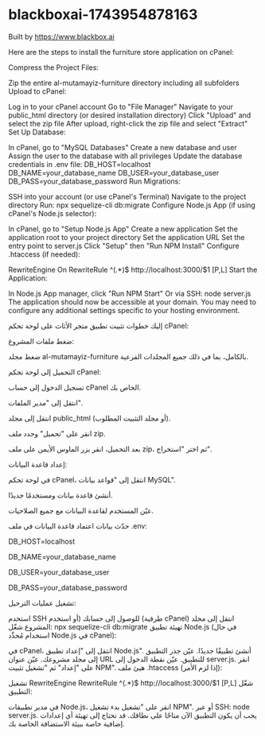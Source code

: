 # blackboxai-1743954878163
Built by https://www.blackbox.ai

Here are the steps to install the furniture store application on cPanel:

Compress the Project Files:

Zip the entire al-mutamayiz-furniture directory including all subfolders
Upload to cPanel:

Log in to your cPanel account
Go to "File Manager"
Navigate to your public_html directory (or desired installation directory)
Click "Upload" and select the zip file
After upload, right-click the zip file and select "Extract"
Set Up Database:

In cPanel, go to "MySQL Databases"
Create a new database and user
Assign the user to the database with all privileges
Update the database credentials in .env file:
DB_HOST=localhost
DB_NAME=your_database_name
DB_USER=your_database_user
DB_PASS=your_database_password
Run Migrations:

SSH into your account (or use cPanel's Terminal)
Navigate to the project directory
Run: npx sequelize-cli db:migrate
Configure Node.js App (if using cPanel's Node.js selector):

In cPanel, go to "Setup Node.js App"
Create a new application
Set the application root to your project directory
Set the application URL
Set the entry point to server.js
Click "Setup" then "Run NPM Install"
Configure .htaccess (if needed):

RewriteEngine On
RewriteRule ^(.*)$ http://localhost:3000/$1 [P,L]
Start the Application:

In Node.js App manager, click "Run NPM Start"
Or via SSH: node server.js
The application should now be accessible at your domain. You may need to configure any additional settings specific to your hosting environment.

إليك خطوات تثبيت تطبيق متجر الأثاث على لوحة تحكم cPanel:

ضغط ملفات المشروع:

ضغط مجلد al-mutamayiz-furniture بالكامل، بما في ذلك جميع المجلدات الفرعية.

التحميل إلى لوحة تحكم cPanel:

تسجيل الدخول إلى حساب cPanel الخاص بك.

انتقل إلى "مدير الملفات".

انتقل إلى مجلد public_html (أو مجلد التثبيت المطلوب).

انقر على "تحميل" وحدد ملف zip.

بعد التحميل، انقر بزر الماوس الأيمن على ملف zip، ثم اختر "استخراج".

إعداد قاعدة البيانات:

في لوحة تحكم cPanel، انتقل إلى "قواعد بيانات MySQL".

أنشئ قاعدة بيانات ومستخدمًا جديدًا.

عيّن المستخدم لقاعدة البيانات مع جميع الصلاحيات.

حدّث بيانات اعتماد قاعدة البيانات في ملف .env:

DB_HOST=localhost

DB_NAME=your_database_name

DB_USER=your_database_user

DB_PASS=your_database_password

تشغيل عمليات الترحيل:

استخدم SSH للوصول إلى حسابك (أو استخدم (طرفية cPanel)
انتقل إلى مجلد المشروع
شغّل: npx sequelize-cli db:migrate
تهيئة تطبيق Node.js (في حال استخدام مُحدِّد Node.js في cPanel):

في cPanel، انتقل إلى "إعداد تطبيق Node.js".
أنشئ تطبيقًا جديدًا.
عيّن جذر التطبيق إلى مجلد مشروعك.
عيّن عنوان URL للتطبيق.
عيّن نقطة الدخول إلى server.js.
انقر على "إعداد" ثم "تشغيل تثبيت NPM".
هيئ ملف .htaccess (إذا لزم الأمر):

تشغيل RewriteEngine
RewriteRule ^(.*)$ http://localhost:3000/$1 [P,L]
شغّل التطبيق:

في مدير تطبيقات Node.js، انقر على "تشغيل بدء تشغيل NPM".
أو عبر SSH: node server.js.
يجب أن يكون التطبيق الآن متاحًا على نطاقك. قد تحتاج إلى تهيئة أي إعدادات إضافية خاصة ببيئة الاستضافة الخاصة بك.
